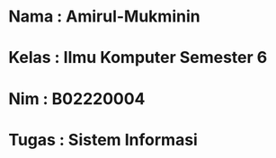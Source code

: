 # Nama  : Amirul-Mukminin
# Kelas : Ilmu Komputer Semester 6
# Nim   : B02220004
# Tugas : Sistem Informasi 
